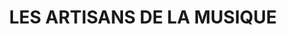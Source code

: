 ---
title: "LES ARTISANS DE LA MUSIQUE"
url: /calais/les-artisans-de-la-musique/
shop: instrument de musique
---